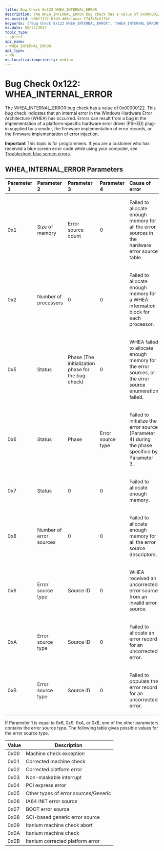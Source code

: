 ```yaml
---
title: Bug Check 0x122 WHEA_INTERNAL_ERROR
description: The WHEA_INTERNAL_ERROR bug check has a value of 0x00000122.
ms.assetid: b0bf1f27-bfdd-4d5d-aeac-f74f45c6174f
keywords: ["Bug Check 0x122 WHEA_INTERNAL_ERROR", "WHEA_INTERNAL_ERROR"]
ms.date: 05/23/2017
topic_type:
- apiref
api_name:
- WHEA_INTERNAL_ERROR
api_type:
- NA
ms.localizationpriority: medium
---
```


# Bug Check 0x122: WHEA\_INTERNAL\_ERROR


The WHEA\_INTERNAL\_ERROR bug check has a value of 0x00000122. This bug check indicates that an internal error in the Windows Hardware Error Architecture (WHEA) has occurred. Errors can result from a bug in the implementation of a platform-specific hardware error driver (PSHED) plug-in supplied by a vendor, the firmware implementation of error records, or the firmware implementation of error injection.

**Important** This topic is for programmers. If you are a customer who has received a blue screen error code while using your computer, see [Troubleshoot blue screen errors](https://windows.microsoft.com/windows-10/troubleshoot-blue-screen-errors).

## WHEA\_INTERNAL\_ERROR Parameters


<table>
<colgroup>
<col width="20%" />
<col width="20%" />
<col width="20%" />
<col width="20%" />
<col width="20%" />
</colgroup>
<thead>
<tr class="header">
<th align="left">Parameter 1</th>
<th align="left">Parameter 2</th>
<th align="left">Parameter 3</th>
<th align="left">Parameter 4</th>
<th align="left">Cause of error</th>
</tr>
</thead>
<tbody>
<tr class="odd">
<td align="left"><p>0x1</p></td>
<td align="left"><p>Size of memory</p></td>
<td align="left"><p>Error source count</p></td>
<td align="left"><p>0</p></td>
<td align="left"><p>Failed to allocate enough memory for all the error sources in the hardware error source table.</p></td>
</tr>
<tr class="even">
<td align="left"><p>0x2</p></td>
<td align="left"><p>Number of processors</p></td>
<td align="left"><p>0</p></td>
<td align="left"><p>0</p></td>
<td align="left"><p>Failed to allocate enough memory for a WHEA information block for each processor.</p></td>
</tr>
<tr class="odd">
<td align="left"><p>0x5</p></td>
<td align="left"><p>Status</p></td>
<td align="left"><p>Phase (The initialization phase for the bug check)</p></td>
<td align="left"><p>0</p></td>
<td align="left"><p>WHEA failed to allocate enough memory for the error sources, or the error source enumeration failed.</p></td>
</tr>
<tr class="even">
<td align="left"><p>0x6</p></td>
<td align="left"><p>Status</p></td>
<td align="left"><p>Phase</p></td>
<td align="left"><p>Error source type</p></td>
<td align="left"><p>Failed to initialize the error source (Parameter 4) during the phase specified by Parameter 3.</p></td>
</tr>
<tr class="odd">
<td align="left"><p>0x7</p></td>
<td align="left"><p>Status</p></td>
<td align="left"><p>0</p></td>
<td align="left"><p>0</p></td>
<td align="left"><p>Failed to allocate enough memory.</p></td>
</tr>
<tr class="even">
<td align="left"><p>0x8</p></td>
<td align="left"><p>Number of error sources</p></td>
<td align="left"><p>0</p></td>
<td align="left"><p>0</p></td>
<td align="left"><p>Failed to allocate enough memory for all the error source descriptors.</p></td>
</tr>
<tr class="odd">
<td align="left"><p>0x9</p></td>
<td align="left"><p>Error source type</p></td>
<td align="left"><p>Source ID</p></td>
<td align="left"><p>0</p></td>
<td align="left"><p>WHEA received an uncorrected error source from an invalid error source.</p></td>
</tr>
<tr class="even">
<td align="left"><p>0xA</p></td>
<td align="left"><p>Error source type</p></td>
<td align="left"><p>Source ID</p></td>
<td align="left"><p>0</p></td>
<td align="left"><p>Failed to allocate an error record for an uncorrected error.</p></td>
</tr>
<tr class="odd">
<td align="left"><p>0xB</p></td>
<td align="left"><p>Error source type</p></td>
<td align="left"><p>Source ID</p></td>
<td align="left"><p>0</p></td>
<td align="left"><p>Failed to populate the error record for an uncorrected error.</p></td>
</tr>
</tbody>
</table>

 

If Parameter 1 is equal to 0x6, 0x9, 0xA, or 0xB, one of the other parameters contains the error source type. The following table gives possible values for the error source type.

| Value | Description                          |
|-------|--------------------------------------|
| 0x00  | Machine check exception              |
| 0x01  | Corrected machine check              |
| 0x02  | Corrected platform error             |
| 0x03  | Non-maskable interrupt               |
| 0x04  | PCI express error                    |
| 0x05  | Other types of error sources/Generic |
| 0x06  | IA64 INIT error source               |
| 0x07  | BOOT error source                    |
| 0x08  | SCI-based generic error source       |
| 0x09  | Itanium machine check abort          |
| 0x0A  | Itanium machine check                |
| 0x0B  | Itanium corrected platform error     |

 

 

 




